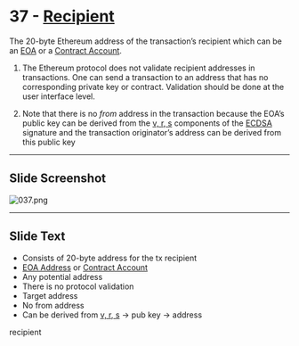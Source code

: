 # 37 - [Recipient](Recipient.md)

The 20-byte Ethereum address of the transaction’s recipient which can be an [EOA](EOA.md) or a [Contract Account](Contract%20Account.md).

1. The Ethereum protocol does not validate recipient addresses in transactions. One can send a transaction to an address that has no corresponding private key or contract. Validation should be done at the user interface level.
    
2. Note that there is no _from_ address in the transaction because the EOA’s public key can be derived from the [v, r, s](v,%20r,%20s.md) components of the [ECDSA](ECDSA.md) signature and the transaction originator’s address can be derived from this public key

___
## Slide Screenshot
![037.png](../../images/1.%20Ethereum%20101/037.png)
___
## Slide Text
- Consists of 20-byte address for the tx recipient
- [EOA Address](EOA%20Address.md) or [Contract Account](Contract%20Account.md)
- Any potential address
- There is no protocol validation
- Target address
- No from address
- Can be derived from [v, r, s](v,%20r,%20s.md) -> pub key -> address 



recipient